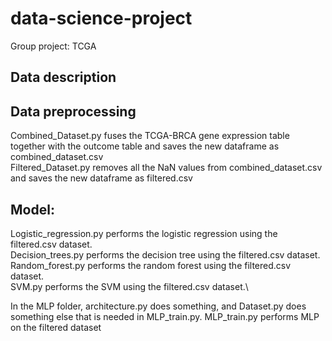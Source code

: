 # data-science-project
Group project: TCGA

## Data description


## Data preprocessing
Combined_Dataset.py fuses the TCGA-BRCA gene expression table together with the outcome table and saves the new dataframe as combined_dataset.csv\
Filtered_Dataset.py removes all the NaN values from combined_dataset.csv and saves the new dataframe as filtered.csv

## Model:
Logistic_regression.py performs the logistic regression using the filtered.csv dataset.\
Decision_trees.py performs the decision tree using the filtered.csv dataset.\
Random_forest.py performs the random forest using the filtered.csv dataset.\
SVM.py performs the SVM using the filtered.csv dataset.\

In the MLP folder, architecture.py does something, and Dataset.py does something else that is needed in MLP_train.py.
MLP_train.py performs MLP on the filtered dataset

